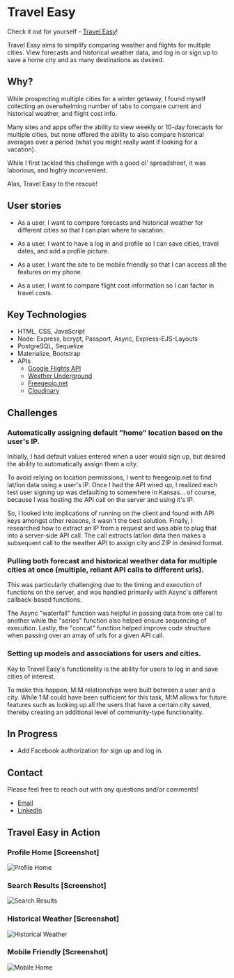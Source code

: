 # Travel Easy

Check it out for yourself - [Travel Easy](https://travel-planner-project-2.herokuapp.com/)!

Travel Easy aims to simplify comparing weather and flights for multiple cities. View forecasts and historical weather data, and log in or sign up to save a home city and as many destinations as desired.

## Why?

While prospecting multiple cities for a winter getaway, I found myself collecting an overwhelming number of tabs to compare current and historical weather, and flight cost info.

Many sites and apps offer the ability to view weekly or 10-day forecasts for multiple cities, but none offered the ability to also compare historical averages over a period (what you might really want if looking for a vacation).

While I first tackled this challenge with a good ol' spreadsheet, it was laborious, and highly inconvenient.

Alas, Travel Easy to the rescue!

## User stories

* As a user, I want to compare forecasts and historical weather for different cities so that I can plan where to vacation.

* As a user, I want to have a log in and profile so I can save cities, travel dates, and add a profile picture.

* As a user, I want the site to be mobile friendly so that I can access all the features on my phone.

* As a user, I want to compare flight cost information so I can factor in travel costs.

## Key Technologies

* HTML, CSS, JavaScript
* Node: Express, bcrypt, Passport, Async, Express-EJS-Layouts
* PostgreSQL, Sequelize
* Materialize, Bootstrap
* APIs
  * [Google Flights API](https://developers.google.com/qpx-express/)
  * [Weather Underground](https://www.wunderground.com/weather/api/)
  * [Freegeoip.net](https://freegeoip.net/)
  * [Cloudinary](http://cloudinary.com/documentation/admin_api)

## Challenges

### Automatically assigning default "home" location based on the user's IP.
Initially, I had default values entered when a user would sign up, but desired the ability to automatically assign them a city.  

To avoid relying on location permissions, I went to freegeoip.net to find lat/lon data using a user's IP. Once I had the API wired up, I realized each test user signing up was defaulting to somewhere in Kansas... of course, because I was hosting the API call on the server and using it's IP.  

So, I looked into implications of running on the client and found with API keys amongst other reasons, it wasn't the best solution.  Finally, I researched how to extract an IP from a request and was able to plug that into a server-side API call.  The call extracts lat/lon data then makes a subsequent call to the weather API to assign city and ZIP in desired format.

### Pulling both forecast and historical weather data for multiple cities at once (multiple, reliant API calls to different urls).
This was particularly challenging due to the timing and execution of functions on the server, and was handled primarily with Async's different callback-based functions.  

The Async "waterfall" function was helpful in passing data from one call to another while the "series" function also helped ensure sequencing of execution.  Lastly, the "concat" function helped improve code structure when passing over an array of urls for a given API call.

### Setting up models and associations for users and cities.
Key to Travel Easy's functionality is the ability for users to log in and save cities of interest.  

To make this happen, M:M relationships were built between a user and a city.  While 1:M could have been sufficient for this task, M:M allows for future features such as looking up all the users that have a certain city saved, thereby creating an additional level of community-type functionality.  

## In Progress

* Add Facebook authorization for sign up and log in.

## Contact  

Please feel free to reach out with any questions and/or comments!

* [Email](tlim24@gmail.com)
* [LinkedIn](https://www.linkedin.com/in/tommy-lim)

## Travel Easy in Action

### Profile Home [Screenshot]
![Profile Home](./public/img/screenshots/profile.png)

### Search Results [Screenshot]
![Search Results](./public/img/screenshots/search-results.png)

### Historical Weather [Screenshot]
![Historical Weather](./public/img/screenshots/historical-weather.png)

### Mobile Friendly [Screenshot]
![Mobile Home](./public/img/screenshots/mobile-home.png)
